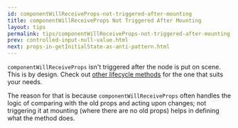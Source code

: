 ```yaml
---
id: componentWillReceiveProps-not-triggered-after-mounting
title: componentWillReceiveProps Not Triggered After Mounting
layout: tips
permalink: tips/componentWillReceiveProps-not-triggered-after-mounting.html
prev: controlled-input-null-value.html
next: props-in-getInitialState-as-anti-pattern.html
---
```


`componentWillReceiveProps` isn't triggered after the node is put on scene. This is by design. Check out [other lifecycle methods](/react/docs/component-specs.html) for the one that suits your needs.

The reason for that is because `componentWillReceiveProps` often handles the logic of comparing with the old props and acting upon changes; not triggering it at mounting (where there are no old props) helps in defining what the method does.

